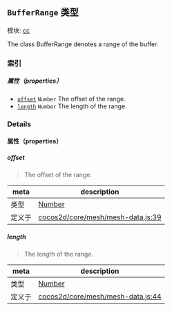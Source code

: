 ## `BufferRange` 类型



模块: [cc](../modules/cc.md)


The class BufferRange denotes a range of the buffer.



### 索引

##### 属性（properties）

  - [`offset`](#offset) `Number` The offset of the range.
  - [`length`](#length) `Number` The length of the range.





### Details


#### 属性（properties）


##### offset

> The offset of the range.

| meta | description |
|------|-------------|
| 类型 | <a href="https://developer.mozilla.org/en/JavaScript/Reference/Global_Objects/Number" class="crosslink external" target="_blank">Number</a> |
| 定义于 | [cocos2d/core/mesh/mesh-data.js:39](https://github.com/cocos-creator/engine/blob/e361a2e93351aacda485d2038abd4eba2998a298/cocos2d/core/mesh/mesh-data.js#L39) |



##### length

> The length of the range.

| meta | description |
|------|-------------|
| 类型 | <a href="https://developer.mozilla.org/en/JavaScript/Reference/Global_Objects/Number" class="crosslink external" target="_blank">Number</a> |
| 定义于 | [cocos2d/core/mesh/mesh-data.js:44](https://github.com/cocos-creator/engine/blob/e361a2e93351aacda485d2038abd4eba2998a298/cocos2d/core/mesh/mesh-data.js#L44) |






